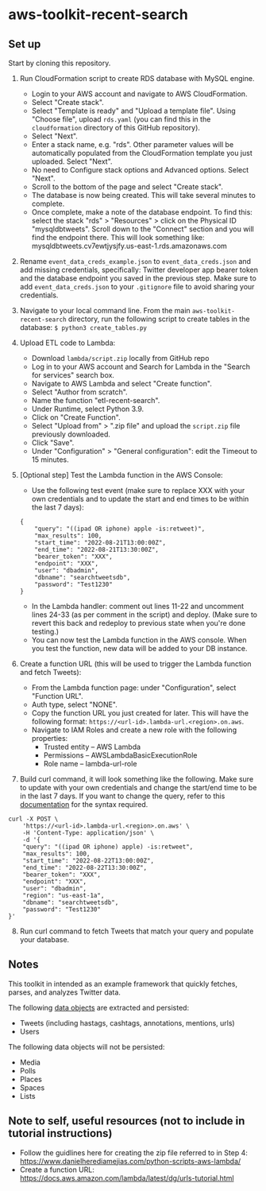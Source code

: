 # aws-toolkit-recent-search

## Set up

Start by cloning this repository.

1. Run CloudFormation script to create RDS database with MySQL engine.
    * Login to your AWS account and navigate to AWS CloudFormation.
    * Select "Create stack".
    * Select "Template is ready" and "Upload a template file". Using "Choose file", upload `rds.yaml` (you can find this in the `cloudformation` directory of this GitHub repository).
    * Select "Next".
    * Enter a stack name, e.g. "rds". Other parameter values will be automatically populated from the CloudFormation template you just uploaded. Select "Next".
    * No need to Configure stack options and Advanced options. Select "Next". 
    * Scroll to the bottom of the page and select "Create stack".
    * The database is now being created. This will take several minutes to complete.
    * Once complete, make a note of the database endpoint. To find this: select the stack "rds" > "Resources" > click on the Physical ID "mysqldbtweets". Scroll down to the "Connect" section and you will find the endpoint there. This will look something like: mysqldbtweets.cv7ewtjysjfy.us-east-1.rds.amazonaws.com

2. Rename `event_data_creds_example.json` to `event_data_creds.json` and add missing credentials, specifically: Twitter developer app bearer token and the database endpoint you saved in the previous step. Make sure to add `event_data_creds.json` to your `.gitignore` file to avoid sharing your credentials.

3. Navigate to your local command line. From the main `aws-toolkit-recent-search` directory, run the following script to create tables in the database: `$ python3 create_tables.py`

4. Upload ETL code to Lambda:
    * Download `lambda/script.zip` locally from GitHub repo
    * Log in to your AWS account and Search for Lambda in the "Search for services" search box.
    * Navigate to AWS Lambda and select "Create function".
    * Select "Author from scratch".
    * Name the function "etl-recent-search".
    * Under Runtime, select Python 3.9.
    * Click on "Create Function".
    * Select "Upload from" > ".zip file" and upload the `script.zip` file previously downloaded.
    * Click "Save".
    * Under "Configuration" > "General configuration": edit the Timeout to 15 minutes.

5. [Optional step] Test the Lambda function in the AWS Console: 
    * Use the following test event (make sure to replace XXX with your own credentials and to update the start and end times to be within the last 7 days): 
    ```
    {
        "query": "((ipad OR iphone) apple -is:retweet)",
        "max_results": 100,
        "start_time": "2022-08-21T13:00:00Z",
        "end_time": "2022-08-21T13:30:00Z",
        "bearer_token": "XXX",
        "endpoint": "XXX",
        "user": "dbadmin",
        "dbname": "searchtweetsdb",
        "password": "Test1230"
    }
    ```
    *  In the Lambda handler: comment out lines 11-22 and uncomment lines 24-33 (as per comment in the script) and deploy. (Make sure to revert this back and redeploy to previous state when you're done testing.)
    * You can now test the Lambda function in the AWS console. When you test the function, new data will be added to your DB instance.

6. Create a function URL (this will be used to trigger the Lambda function and fetch Tweets):
    * From the Lambda function page: under "Configuration", select "Function URL".
    * Auth type, select "NONE".
    * Copy the function URL you just created for later. This will have the following format: `https://<url-id>.lambda-url.<region>.on.aws`.
    * Navigate to IAM Roles and create a new role with the following properties:
      * Trusted entity – AWS Lambda
      * Permissions – AWSLambdaBasicExecutionRole
      * Role name – lambda-url-role
9. Build curl command, it will look something like the following. Make sure to update with your own credentials and change the start/end time to be in the last 7 days. If you want to change the query, refer to this [documentation](https://developer.twitter.com/en/docs/twitter-api/tweets/search/integrate/build-a-query) for the syntax required. 
```
curl -X POST \
    'https://<url-id>.lambda-url.<region>.on.aws' \
    -H 'Content-Type: application/json' \
    -d '{
    "query": "((ipad OR iphone) apple) -is:retweet",
    "max_results": 100,
    "start_time": "2022-08-22T13:00:00Z",
    "end_time": "2022-08-22T13:30:00Z",
    "bearer_token": "XXX",
    "endpoint": "XXX",
    "user": "dbadmin",
    "region": "us-east-1a",
    "dbname": "searchtweetsdb",
    "password": "Test1230"
}'
```

8. Run curl command to fetch Tweets that match your query and populate your database.

## Notes
This toolkit in intended as an example framework that quickly fetches, parses, and analyzes Twitter data.

The following [data objects](https://developer.twitter.com/en/docs/twitter-api/data-dictionary/introduction) are extracted and persisted:

* Tweets (including hastags, cashtags, annotations, mentions, urls)
* Users

The following data objects will not be persisted:

* Media
* Polls
* Places
* Spaces
* Lists

## Note to self, useful resources (not to include in tutorial instructions)

* Follow the guidlines here for creating the zip file referred to in Step 4: https://www.danielherediamejias.com/python-scripts-aws-lambda/
* Create a function URL: https://docs.aws.amazon.com/lambda/latest/dg/urls-tutorial.html 

